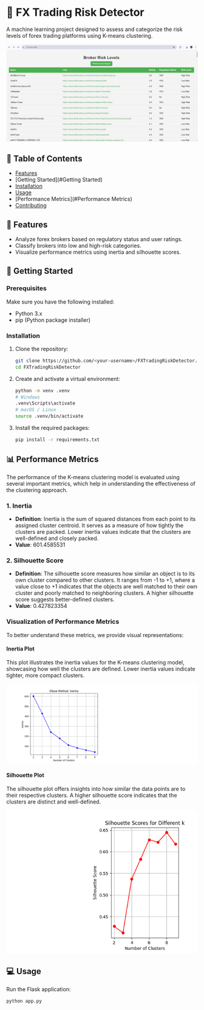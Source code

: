 # 🎯 FX Trading Risk Detector

A machine learning project designed to assess and categorize the risk levels of forex trading platforms using K-means clustering.

![Overview of FX Trading Risk Detector](./welcome.png)

## 📖 Table of Contents
- [Features](#features)
- [Getting Started](#Getting Started)
- [Installation](#installation)
- [Usage](#usage)
- [Performance Metrics](#Performance Metrics)
- [Contributing](#contributing)

## 🌟 Features
- Analyze forex brokers based on regulatory status and user ratings.
- Classify brokers into low and high-risk categories.
- Visualize performance metrics using inertia and silhouette scores.

## 🚀 Getting Started

### Prerequisites
Make sure you have the following installed:
- Python 3.x
- pip (Python package installer)

### Installation
1. Clone the repository:
    ```bash
    git clone https://github.com/<your-username>/FXTradingRiskDetector.git
    cd FXTradingRiskDetector
    ```

2. Create and activate a virtual environment:
    ```bash
    python -m venv .venv
    # Windows
    .venv\Scripts\activate
    # macOS / Linux
    source .venv/bin/activate
    ```

3. Install the required packages:
    ```bash
    pip install -r requirements.txt
    ```
## 📊 Performance Metrics

The performance of the K-means clustering model is evaluated using several important metrics, which help in understanding the effectiveness of the clustering approach.

### 1. Inertia
- **Definition**: Inertia is the sum of squared distances from each point to its assigned cluster centroid. It serves as a measure of how tightly the clusters are packed. Lower inertia values indicate that the clusters are well-defined and closely packed.
- **Value**: 601.4585531

### 2. Silhouette Score
- **Definition**: The silhouette score measures how similar an object is to its own cluster compared to other clusters. It ranges from -1 to +1, where a value close to +1 indicates that the objects are well matched to their own cluster and poorly matched to neighboring clusters. A higher silhouette score suggests better-defined clusters.
- **Value**: 0.427823354

### Visualization of Performance Metrics
To better understand these metrics, we provide visual representations:

#### Inertia Plot
This plot illustrates the inertia values for the K-means clustering model, showcasing how well the clusters are defined. Lower inertia values indicate tighter, more compact clusters.

![Inertia Plot](static/inertia_plot.png)

#### Silhouette Plot
The silhouette plot offers insights into how similar the data points are to their respective clusters. A higher silhouette score indicates that the clusters are distinct and well-defined.

![Silhouette Plot](static/silhouette_plot.png)

## 💻 Usage
Run the Flask application:
```bash
python app.py


